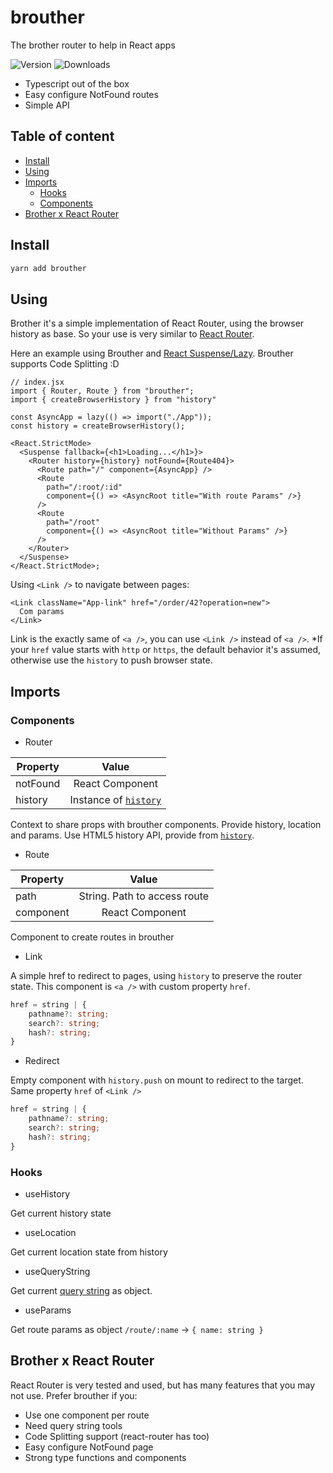 # brouther

The brother router to help in React apps

![Version](https://img.shields.io/npm/v/brouther?style=flat-square)
![Downloads](https://img.shields.io/npm/dm/brouther?style=flat-square)

- Typescript out of the box
- Easy configure NotFound routes
- Simple API

## Table of content

- [Install](#install)
- [Using](#using)
- [Imports](#imports)
  - [Hooks](#hooks)
  - [Components](#components)
- [Brother x React Router](#brother-x-react-router)

## Install

```bash
yarn add brouther
```

## Using

Brother it's a simple implementation of React Router, using the browser history as base. So your use is very similar to [React Router](https://reactrouter.com/).

Here an example using Brouther and [React Suspense/Lazy](https://reactjs.org/docs/code-splitting.html). Brouther supports Code Splitting :D

```tsx
// index.jsx
import { Router, Route } from "brouther";
import { createBrowserHistory } from "history"

const AsyncApp = lazy(() => import("./App"));
const history = createBrowserHistory();

<React.StrictMode>
  <Suspense fallback={<h1>Loading...</h1>}>
    <Router history={history} notFound={Route404}>
      <Route path="/" component={AsyncApp} />
      <Route
        path="/:root/:id"
        component={() => <AsyncRoot title="With route Params" />}
      />
      <Route
        path="/root"
        component={() => <AsyncRoot title="Without Params" />}
      />
    </Router>
  </Suspense>
</React.StrictMode>;
```

Using `<Link />` to navigate between pages:

```tsx
<Link className="App-link" href="/order/42?operation=new">
  Com params
</Link>
```

Link is the exactly same of `<a />`, you can use `<Link />` instead of `<a />`. \*If your `href` value starts with `http` or `https`, the default behavior it's assumed, otherwise use the `history` to push browser state.

## Imports

### Components

- Router

| Property |                               Value                               |
| -------- | :---------------------------------------------------------------: |
| notFound |                          React Component                          |
| history  | Instance of [`history`](https://github.com/ReactTraining/history) |

Context to share props with brouther components. Provide history, location and params.
Use HTML5 history API, provide from [`history`](https://github.com/ReactTraining/history).

- Route

| Property  |            Value             |
| --------- | :--------------------------: |
| path      | String. Path to access route |
| component |       React Component        |

Component to create routes in brouther

- Link

A simple href to redirect to pages, using `history` to preserve the router state.
This component is `<a />` with custom property `href`.

```typescript
href = string | {
    pathname?: string;
    search?: string;
    hash?: string;
}
```

- Redirect

Empty component with `history.push` on mount to redirect to the target. Same property `href` of `<Link />`

```typescript
href = string | {
    pathname?: string;
    search?: string;
    hash?: string;
}
```


### Hooks

- useHistory

Get current history state

- useLocation

Get current location state from history

- useQueryString

Get current [query string](https://en.wikipedia.org/wiki/Query_string) as object.

- useParams

Get route params as object `/route/:name` -> `{ name: string }`

## Brother x React Router

React Router is very tested and used, but has many features that you may not use. Prefer brouther if you:

- Use one component per route
- Need query string tools
- Code Splitting support (react-router has too)
- Easy configure NotFound page
- Strong type functions and components